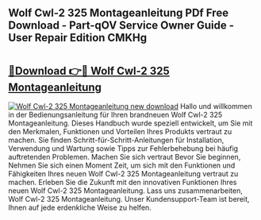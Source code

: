 ## Wolf Cwl-2 325 Montageanleitung PDf Free Download - Part-qOV Service Owner Guide - User Repair Edition CMKHg

# <h2><a href="http://df8rm8b.blite.top/?on=Wolf+Cwl-2+325+Montageanleitung">🔗Download 👉🔴 Wolf Cwl-2 325 Montageanleitung</a></h2>

[![Wolf Cwl-2 325 Montageanleitung new download](https://i.imgur.com/lujVjoI.png)](http://df8rm8b.blite.top/?on=Wolf+Cwl-2+325+Montageanleitung)
Hallo und willkommen in der Bedienungsanleitung für Ihren brandneuen Wolf Cwl-2 325 Montageanleitung. Dieses Handbuch wurde speziell entwickelt, um Sie mit den Merkmalen, Funktionen und Vorteilen Ihres Produkts vertraut zu machen. Sie finden Schritt-für-Schritt-Anleitungen für Installation, Verwendung und Wartung sowie Tipps zur Fehlerbehebung bei häufig auftretenden Problemen. Machen Sie sich vertraut Bevor Sie beginnen, Nehmen Sie sich einen Moment Zeit, um sich mit den Funktionen und Fähigkeiten Ihres neuen Wolf Cwl-2 325 Montageanleitung vertraut zu machen. Erleben Sie die Zukunft mit den innovativen Funktionen Ihres neuen Wolf Cwl-2 325 Montageanleitung. Lass uns zusammenarbeiten, Wolf Cwl-2 325 Montageanleitung. Unser Kundensupport-Team ist bereit, Ihnen auf jede erdenkliche Weise zu helfen.
